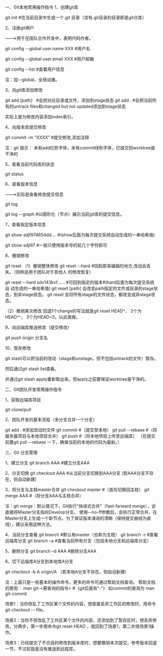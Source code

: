 一、Git本地常用操作指令
1、创建git库

git init  #在当前目录中生成一个.git 目录（含有.git目录的目录即是git仓库）

2、注册git用户

--->用于在团队合作开发中，表明代码作者。

git config --global user.name XXX  #用户名

git config --global user.email XXX   #用户邮箱

git config --list  #查看用户信息

注：加--global，全局设置。

3、向git库添加修改

git add [path］ #会把对应目录或文件，添加到stage状态
git add .  #会把当前所有的untrack files和changed but not updated添加到stage状态

实际上是为修改内容添加index索引。

4、向版本库提交修改

git commit –m “XXXX”     #提交修改,添加注释

注：git 提示： 未有add红色字体，未有commit绿色字体，已提交则worktree是干净的

5、查看当前代码库的状态

git status

6、查看版本信息

--->实际是查看修改提交信息

git log

git log --graph  #以图形化（节点）展示当前git库的提交信息。

7、查看指定版本信息

git show sdjf974654dd….  #(show后面为每次提交系统自动生成的一串哈希值)

git show sdji97 #一般只使用版本号的前几个字符即可

8、撤销修改

git reset
（1）撤销整体修改
git reset --hard  #回到原来编辑的地方,改动会丢失。（同样适用于团队对于其他人
的修改恢复）

git reset --hard sdv143kvf…... #可回到指定的版本#(hard后面为每次提交系统自
动生成的一串哈希值)
     git reset [path] 会改变path指定的文件或目录的stage状态，到非stage状态。
     git reset 会将所有stage的文件状态，都改变成非stage状态。

（2）撤销某次修改
    回退1个change的写法就是git reset HEAD^，
    2个为HEAD^^，
    3个为HEAD~3，以此类推。

9、向远端库推送修改（提交修改）

git push origin 分支名

10、暂存修改

git stash可以把当前的改动（stage和unstage，但不包括untrack的文件）暂存。

然后通过git stash list查看。

并通过git stash apply重新取出来。但apply之前要保证worktree是干净的。

二、Git团队开发常用操作指令

1、获取远端库项目

git  clone/pull

2、团队开发的基本流程（多分支合并一个分支）

git add .   #添加改动的文件
git commit  #（提交至本地）
git pull --rebase  #（将服务器项目与本地项目合并）
git push    #（将本地项目上传至远端库）
（在提交前要git pull --rebase 一下，确保当前的本地的代码为最新。）

三、Git 分支管理

1、建立分支
git branch AAA   #建立分支AAA

2、分支切换
git checkout AAA   #从当前分支切换到AAA分支 (若AAA分支不存在，则自动新建)

3、将分支与主枝master合并
git checkout master   #（首先切换回主枝）
git merge AAA    #（将分支AAA与主枝合并）

注：git merge：默认情况下，Git执行"快进式合并"（fast-farward merge），会直接将Master分支指向Develop分支。
使用--no-ff参数后，会执行正常合并，在Master分支上生成一个新节点。为了保证版本演进的清晰（保持提交曲线为直线），建议采用这种方法。

4、当前分支查看
git branch    #默认有master（也称为主枝）
git branch -r  #查看远端库分支
git branch –a  #查看当前所有分支（包括本地分支和远端库分支）

5、删除分支
git branch –d  AAA   #删除分支AAA

6、切下远端库A分支到本地库A分支

git checkout -b  A origin/A  （若本地A分支不存在，则自动新建）

注：上面只是一些基本的操作命令，更多的命令可通过帮助文档查询。
         帮助文档的使用：
man git-<需查询的指令>      #（git后面有“-”）
    如commit的查询为  man git-commit


场景1：当你改乱了工作区某个文件的内容，想直接丢弃工作区的修改时，用命令git checkout -- file。

场景2：当你不但改乱了工作区某个文件的内容，还添加到了暂存区时，想丢弃修改，分两步，第一步用命令git reset HEAD <file>，就回到了场景1，第二步按场景1操作。

场景3：已经提交了不合适的修改到版本库时，想要撤销本次提交，参考版本回退一节，不过前提是没有推送到远程库。